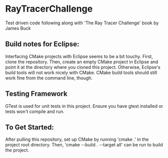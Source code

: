 # RayTracerChallenge
Test driven code following along with 'The Ray Tracer Challenge' book by James Buck

## Build notes for Eclipse:
Interfacing CMake projects with Eclipse seems to be a bit touchy. First, clone the repository. Then, create an empty CMake project in Eclipse and point it at the directory where you cloned this project. Otherwise, Eclipse's build tools will not work nicely with CMake. CMake build tools should still work fine from the command line, though.

## Testing Framework
GTest is used for unit tests in this project. Ensure you have gtest installed or tests won't compile and run.

## To Get Started:
After pulling this repository, set up CMake by running 'cmake .' in the project root directory. Then, 'cmake --build . --target all' can be run to build the project.
